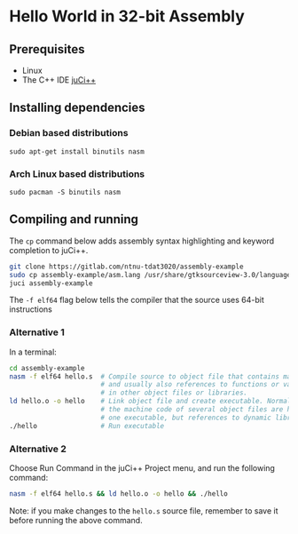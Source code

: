 # Hello World in 32-bit Assembly

## Prerequisites
  * Linux
  * The C++ IDE [juCi++](https://github.com/cppit/jucipp)

## Installing dependencies

### Debian based distributions
`sudo apt-get install binutils nasm`

### Arch Linux based distributions
`sudo pacman -S binutils nasm`

## Compiling and running
The `cp` command below adds assembly syntax highlighting and keyword completion to juCi++.
```sh
git clone https://gitlab.com/ntnu-tdat3020/assembly-example
sudo cp assembly-example/asm.lang /usr/share/gtksourceview-3.0/language-specs/
juci assembly-example
```

The `-f elf64` flag below tells the compiler that the source uses 64-bit instructions
### Alternative 1
In a terminal:
```sh
cd assembly-example
nasm -f elf64 hello.s  # Compile source to object file that contains machine code
                       # and usually also references to functions or variables found
                       # in other object files or libraries.
ld hello.o -o hello    # Link object file and create executable. Normally, 
                       # the machine code of several object files are here combined into 
                       # one executable, but references to dynamic libraries are kept.
./hello                # Run executable
```

### Alternative 2
Choose Run Command in the juCi++ Project menu, and run the following command:
```sh
nasm -f elf64 hello.s && ld hello.o -o hello && ./hello
```

Note: if you make changes to the `hello.s` source file, remember to save it before running the above command.
